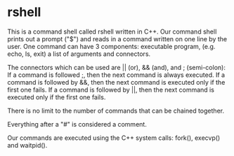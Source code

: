 # rshell

This is a command shell called rshell written in C++. Our command shell prints out a prompt ("$") and reads in a command written on one line by the user. One command can have 3 components: executable program, (e.g. echo, ls, exit) a list of arguments and connectors.

The connectors which can be used are || (or), && (and), and ; (semi-colon):
If a command is followed ;, then the next command is always executed.
If a command is followed by &&, then the next command is executed only if the first one fails.
If a command is followed by ||, then the next command is executed only if the first one fails.

There is no limit to the number of commands that can be chained together.

Everything after a "#" is considered a comment.

Our commands are executed using the C++ system calls: fork(), execvp() and waitpid().
   
